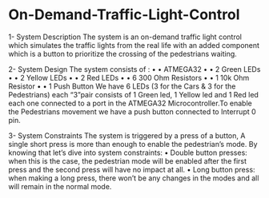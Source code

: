 # On-Demand-Traffic-Light-Control

1- System Description
The system is an on-demand traffic light control which simulates the
traffic lights from the real life with an added component which is a button to prioritize the crossing of the pedestrians waiting.

2- System Design
The system consists of :
• • ATMEGA32
• • 2 Green LEDs
• • 2 Yellow LEDs
• • 2 Red LEDs
• • 6 300 Ohm Resistors
• • 1 10k Ohm Resistor
• • 1 Push Button
We have 6 LEDs (3 for the Cars & 3 for the Pedestrians) each “3”pair consists of 1 Green led, 1 Yellow led and 1 Red led each one connected to a port in the ATMEGA32 Microcontroller.To enable the Pedestrians movement we have a push button connected to Interrupt 0 pin.

3- System Constraints
The system is triggered by a press of a button, A single short press is more than enough to enable the pedestrian’s mode.
By knowing that let’s dive into system constraints:
• Double button presses: when this is the case, the pedestrian mode will be enabled after the first press and the second press will have no impact at all.
• Long button press: when making a long press, there won’t be any changes in the modes and all will remain in the normal mode.
